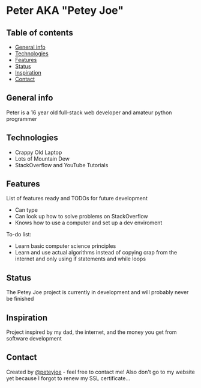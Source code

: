 # Peter AKA "Petey Joe"

## Table of contents
* [General info](#general-info)
* [Technologies](#technologies)
* [Features](#features)
* [Status](#status)
* [Inspiration](#inspiration)
* [Contact](#contact)

## General info
Peter is a 16 year old full-stack web developer and amateur python programmer

## Technologies
* Crappy Old Laptop
* Lots of Mountain Dew
* StackOverflow and YouTube Tutorials

## Features
List of features ready and TODOs for future development
* Can type
* Can look up how to solve problems on StackOverflow
* Knows how to use a computer and set up a dev enviroment

To-do list:
* Learn basic computer science principles
* Learn and use actual algorithms instead of copying crap from the internet and only using if statements and while loops

## Status
The Petey Joe project is currently in development and will probably never be finished

## Inspiration
Project inspired by my dad, the internet, and the money you get from software development

## Contact
Created by [@peteyjoe](https://www.peteyjoe.com/) - feel free to contact me! Also don't go to my website yet because I forgot to renew my SSL certificate...
